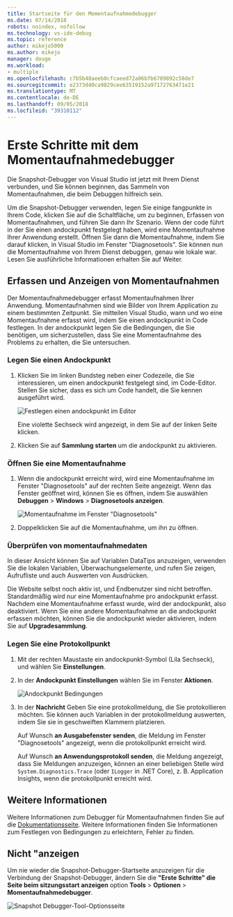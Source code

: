 ```yaml
---
title: Startseite für den Momentaufnahmedebugger
ms.date: 07/14/2018
robots: noindex, nofollow
ms.technology: vs-ide-debug
ms.topic: reference
author: mikejo5000
ms.author: mikejo
manager: douge
ms.workload:
- multiple
ms.openlocfilehash: c7b5b48aeeb0cfcaeed72a06bfb6709892c58de7
ms.sourcegitcommit: e2373d40ca9829cee63519152a97172763471e21
ms.translationtype: MT
ms.contentlocale: de-DE
ms.lasthandoff: 09/05/2018
ms.locfileid: "39310112"
---
```

# <a name="getting-started-with-the-snapshot-debugger"></a>Erste Schritte mit dem Momentaufnahmedebugger

Die Snapshot-Debugger von Visual Studio ist jetzt mit Ihrem Dienst verbunden, und Sie können beginnen, das Sammeln von Momentaufnahmen, die beim Debuggen hilfreich sein.

Um die Snapshot-Debugger verwenden, legen Sie einige fangpunkte in Ihrem Code, klicken Sie auf die Schaltfläche, um zu beginnen, Erfassen von Momentaufnahmen, und führen Sie dann Ihr Szenario. Wenn der code führt in der Sie einen andockpunkt festgelegt haben, wird eine Momentaufnahme Ihrer Anwendung erstellt. Öffnen Sie dann die Momentaufnahme, indem Sie darauf klicken, in Visual Studio im Fenster "Diagnosetools". Sie können nun die Momentaufnahme von Ihrem Dienst debuggen, genau wie lokale war. Lesen Sie ausführliche Informationen erhalten Sie auf Weiter.

## <a name="collect-and-view-snapshots"></a>Erfassen und Anzeigen von Momentaufnahmen

Der Momentaufnahmedebugger erfasst Momentaufnahmen Ihrer Anwendung. Momentaufnahmen sind wie Bilder von Ihrem Application zu einem bestimmten Zeitpunkt. Sie mitteilen Visual Studio, wann und wo eine Momentaufnahme erfasst wird, indem Sie einen andockpunkt in Code festlegen. In der andockpunkt legen Sie die Bedingungen, die Sie benötigen, um sicherzustellen, dass Sie eine Momentaufnahme des Problems zu erhalten, die Sie untersuchen.

### <a name="set-a-snappoint"></a>Legen Sie einen Andockpunkt

1. Klicken Sie im linken Bundsteg neben einer Codezeile, die Sie interessieren, um einen andockpunkt festgelegt sind, im Code-Editor. Stellen Sie sicher, dass es sich um Code handelt, die Sie kennen ausgeführt wird. 

    ![Festlegen einen andockpunkt im Editor](../media/snapshot-startpage-set-snappoint.png)

    Eine violette Sechseck wird angezeigt, in dem Sie auf der linken Seite klicken.

2. Klicken Sie auf **Sammlung starten** um die andockpunkt zu aktivieren.

### <a name="open-a-snapshot"></a>Öffnen Sie eine Momentaufnahme

1. Wenn die andockpunkt erreicht wird, wird eine Momentaufnahme im Fenster "Diagnosetools" auf der rechten Seite angezeigt. Wenn das Fenster geöffnet wird, können Sie es öffnen, indem Sie auswählen **Debuggen** > **Windows** > **Diagnosetools anzeigen**. 

    ![Momentaufnahme im Fenster "Diagnosetools"](../media/snapshot-startpage-diagsession-window.png)

2. Doppelklicken Sie auf die Momentaufnahme, um ihn zu öffnen.

### <a name="inspect-snapshot-data"></a>Überprüfen von momentaufnahmedaten

In dieser Ansicht können Sie auf Variablen DataTips anzuzeigen, verwenden Sie die lokalen Variablen, Überwachungselemente, und rufen Sie zeigen, Aufrufliste und auch Auswerten von Ausdrücken.

Die Website selbst noch aktiv ist, und Endbenutzer sind nicht betroffen. Standardmäßig wird nur eine Momentaufnahme pro andockpunkt erfasst. Nachdem eine Momentaufnahme erfasst wurde, wird der andockpunkt, also deaktiviert. Wenn Sie eine andere Momentaufnahme an die andockpunkt erfassen möchten, können Sie die andockpunkt wieder aktivieren, indem Sie auf **Upgradesammlung**.

### <a name="set-a-logpoint"></a>Legen Sie eine Protokollpunkt

1. Mit der rechten Maustaste ein andockpunkt-Symbol (Lila Sechseck), und wählen Sie **Einstellungen**.

2. In der **Andockpunkt Einstellungen** wählen Sie im Fenster **Aktionen**.

    ![Andockpunkt Bedingungen](../media/snapshot-startpage-logpoint.png)

3. In der **Nachricht** Geben Sie eine protokollmeldung, die Sie protokollieren möchten. Sie können auch Variablen in der protokollmeldung auswerten, indem Sie sie in geschweiften Klammern platzieren.

    Auf Wunsch **an Ausgabefenster senden**, die Meldung im Fenster "Diagnosetools" angezeigt, wenn die protokollpunkt erreicht wird. 

    Auf Wunsch **an Anwendungsprotokoll senden**, die Meldung angezeigt, dass Sie Meldungen anzuzeigen, können an einer beliebigen Stelle wird `System.Diagnostics.Trace` (oder `ILogger` in .NET Core), z. B. Application Insights, wenn die protokollpunkt erreicht wird.

## <a name="learn-more"></a>Weitere Informationen

Weitere Informationen zum Debugger für Momentaufnahmen finden Sie auf die [Dokumentationsseite](../debug-live-azure-applications.md). Weitere Informationen finden Sie Informationen zum Festlegen von Bedingungen zu erleichtern, Fehler zu finden.

## <a name="dont-show-me-this-again"></a>Nicht "anzeigen

Um nie wieder die Snapshot-Debugger-Startseite anzuzeigen für die Verbindung der Snapshot-Debugger, ändern Sie die **"Erste Schritte" die Seite beim sitzungsstart anzeigen** option **Tools**  >   **Optionen** > **Momentaufnahmedebugger**. 

![Snapshot Debugger-Tool-Optionsseite](../media/snapshot-startpage-tools-options.png)
